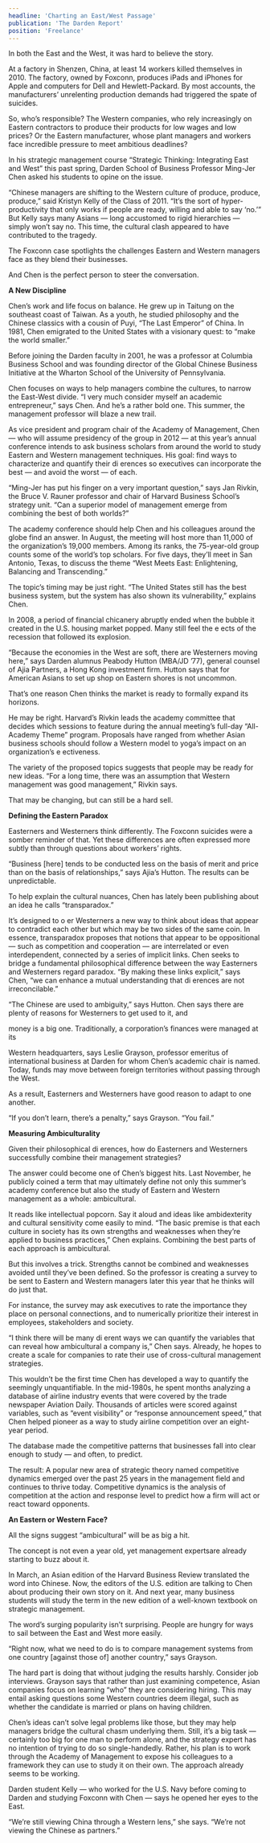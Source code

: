 ```yaml
---
headline: 'Charting an East/West Passage'
publication: 'The Darden Report'
position: 'Freelance'
---
```


In both the East and the West, it was hard to believe the story.

At a factory in Shenzen, China, at least 14 workers killed themselves in 2010. The factory, owned by Foxconn, produces iPads and iPhones for Apple and computers for Dell and Hewlett-Packard. By most accounts, the manufacturers’ unrelenting production demands had triggered the spate of
suicides.

So, who’s responsible? The Western companies, who rely increasingly on
Eastern contractors to produce their products for low wages and low
prices? Or the Eastern manufacturer, whose plant managers and workers face
incredible pressure to meet ambitious deadlines?

In his strategic management course “Strategic Thinking: Integrating East
and West” this past spring, Darden School of Business Professor Ming-Jer
Chen asked his students to opine on the issue.

“Chinese managers are shifting to the Western culture of produce,
produce, produce,” said Kristyn Kelly of the Class of 2011. “It’s the sort
of hyper-productivity that only works if people are ready, willing and
able to say ‘no.’” But Kelly says many Asians — long accustomed to rigid
hierarchies — simply won’t say no. This time, the cultural clash appeared to have contributed to the tragedy.

The Foxconn case spotlights the challenges Eastern and Western managers
face as they blend their businesses.

And Chen is the perfect person to steer the conversation.

**A New Discipline**

Chen’s work and life focus on balance. He grew up in Taitung on the
southeast coast of Taiwan. As a youth, he studied philosophy and the
Chinese classics with a cousin of Puyi, “The Last Emperor” of China. In
1981, Chen emigrated to the United States with a visionary quest: to “make
the world smaller.”

Before joining the Darden faculty in 2001, he was a professor at Columbia
Business School and was founding director of the Global Chinese Business
Initiative at the Wharton School of the University of Pennsylvania.

Chen focuses on ways to help managers combine the cultures, to narrow the
East-West divide. “I very much consider myself an academic entrepreneur,”
says Chen. And he’s a rather bold one. This summer, the management
professor will blaze a new trail.

As vice president and program chair of the Academy of Management, Chen —
who will assume presidency of the group in 2012 — at this year’s annual
conference intends to ask business scholars from around the world to study
Eastern and Western management techniques. His goal: find ways to
characterize and quantify their di erences so executives can incorporate
the best — and avoid the worst — of each.

“Ming-Jer has put his finger on a very important question,” says Jan
Rivkin, the Bruce V. Rauner professor and chair of Harvard Business
School’s strategy unit. “Can a superior model of management emerge from
combining the best of both worlds?”

The academy conference should help Chen and his colleagues around the
globe find an answer. In August, the meeting will host more than 11,000 of
the organization’s 19,000 members. Among its ranks, the 75-year-old group
counts some of the world’s top scholars. For five days, they’ll meet in
San Antonio, Texas, to discuss the theme “West Meets East: Enlightening,
Balancing and Transcending.”

The topic’s timing may be just right. “The United States still has the
best business system, but the system has also shown its vulnerability,”
explains Chen.

In 2008, a period of financial chicanery abruptly ended when the bubble it
created in the U.S. housing market popped. Many still feel the e ects of
the recession that followed its explosion.

“Because the economies in the West are soft, there are Westerners moving
here,” says Darden alumnus Peabody Hutton (MBA/JD ’77), general counsel of
Ajia Partners, a Hong Kong investment firm. Hutton says that for American
Asians to set up shop on Eastern shores is not uncommon.

That’s one reason Chen thinks the market is ready to formally expand its
horizons.

He may be right. Harvard’s Rivkin leads the academy committee that
decides which sessions to feature during the annual meeting’s full-day
“All-Academy Theme” program. Proposals have ranged from whether Asian
business schools should follow a Western model to yoga’s impact on an
organization’s e ectiveness.

The variety of the proposed topics suggests that people may be ready for
new ideas. “For a long time, there was an assumption that Western
management was good management,” Rivkin says.

That may be changing, but can still be a hard sell.

**Defining the Eastern Paradox**

Easterners and Westerners think differently.
The Foxconn suicides were a somber reminder of that. Yet these differences are often expressed more subtly than through questions
about workers’ rights.

“Business [here] tends to be conducted less on the basis of merit and
price than on the basis of relationships,” says Ajia’s Hutton. The results
can be unpredictable.

To help explain the cultural nuances, Chen has lately been publishing
about an idea he calls “transparadox.”

It’s designed to o er Westerners a new way to think about ideas that
appear to contradict each other but which may be two sides of the same
coin. In essence, transparadox proposes that notions that appear to be
oppositional — such as competition and cooperation — are interrelated or
even interdependent, connected by a series of implicit links. Chen seeks
to bridge a fundamental philosophical difference between the way
Easterners and Westerners regard paradox. “By making these links
explicit,” says Chen, “we can enhance a mutual understanding that di
erences are not irreconcilable.”

“The Chinese are used to ambiguity,” says Hutton. Chen says there are
plenty of reasons for Westerners to get used to it, and

money is a big one.
Traditionally, a corporation’s finances were managed at its

Western headquarters, says Leslie Grayson, professor emeritus of
international business at Darden for whom Chen’s academic chair is named.
Today, funds may move between foreign territories without passing
through the West.

As a result, Easterners and Westerners have good reason to adapt to one
another.

“If you don’t learn, there’s a penalty,” says Grayson. “You fail.”

**Measuring Ambiculturality**

Given their philosophical di erences, how do Easterners and Westerners
successfully combine their management strategies?

The answer could become one of Chen’s biggest hits. Last November, he
publicly coined a term that may ultimately define not only this summer’s
academy conference but also the study of Eastern and Western management as
a whole: ambicultural.

It reads like intellectual popcorn. Say it aloud and ideas like
ambidexterity and cultural sensitivity come easily to mind. “The basic
premise is that each culture in society has its own strengths and
weaknesses when they’re applied to business practices,” Chen explains.
Combining the best parts of each approach is ambicultural.

But this involves a trick. Strengths cannot be combined and weaknesses
avoided until they’ve been defined. So the professor is creating a survey
to be sent to Eastern and Western managers later this year that he thinks
will do just that.

For instance, the survey may ask executives to rate the importance they
place on personal connections, and to numerically prioritize their
interest in employees, stakeholders and society.

“I think there will be many di erent ways we can quantify the variables
that can reveal how ambicultural a company is,” Chen says. Already, he
hopes to create a scale for companies to rate their use of cross-cultural
management strategies.

This wouldn’t be the first time Chen has developed a way to quantify the
seemingly unquantifiable. In the mid-1980s, he spent months analyzing a
database of airline industry events that were covered by the trade
newspaper Aviation Daily. Thousands of articles were scored against
variables, such as “event visibility” or “response announcement speed,”
that Chen helped pioneer as a way to study airline competition over an
eight-year period.

The database made the competitive patterns that businesses fall into clear
enough to study — and often, to predict.

The result: A popular new area of strategic theory named competitive
dynamics emerged over the past 25 years in the management field and
continues to thrive today. Competitive dynamics is the analysis of
competition at the action and response level to predict how a firm will
act or react toward opponents.

**An Eastern or Western Face?**

All the signs suggest “ambicultural” will be as big a hit.

The concept is not even a year old, yet management expertsare already
starting to buzz about it.

In March, an Asian edition of the Harvard Business Review translated the word into Chinese. Now, the editors of the U.S. edition are
talking to Chen about producing their own story on it. And next year, many
business students will study the term in the new edition of a well-known
textbook on strategic management.

The word’s surging popularity isn’t surprising. People are hungry for ways
to sail between the East and West more easily.

“Right now, what we need to do is to compare management systems from one
country [against those of] another country,” says Grayson.

The hard part is doing that without judging the results harshly. Consider
job interviews. Grayson says that rather than just examining competence,
Asian companies focus on learning “who” they are considering hiring. This
may entail asking questions some Western countries deem illegal, such as
whether the candidate is married or plans on having children.

Chen’s ideas can’t solve legal problems like those, but they may help
managers bridge the cultural chasm underlying them. Still, it’s a big task
— certainly too big for one man to perform alone, and the strategy expert
has no intention of trying to do so single-handedly. Rather, his plan is
to work through the Academy of Management to expose his colleagues to a
framework they can use to study it on their own. The approach already
seems to be working.

Darden student Kelly — who worked for the U.S. Navy before coming to
Darden and studying Foxconn with Chen — says he opened her eyes to the
East.

“We’re still viewing China through a Western lens,” she says. “We’re not
viewing the Chinese as partners.”
